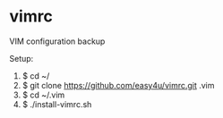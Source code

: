 # vimrc
VIM configuration backup

Setup:
1. $ cd ~/
2. $ git clone https://github.com/easy4u/vimrc.git .vim
3. $ cd ~/.vim
4. $ ./install-vimrc.sh
 
